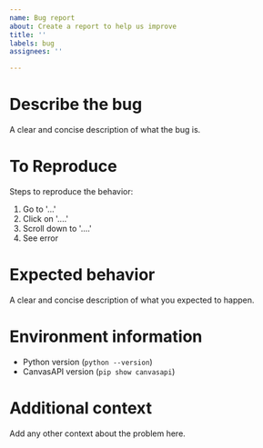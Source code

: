 ```yaml
---
name: Bug report
about: Create a report to help us improve
title: ''
labels: bug
assignees: ''

---
```


# Describe the bug

A clear and concise description of what the bug is.

# To Reproduce

Steps to reproduce the behavior:

1. Go to '...'
2. Click on '....'
3. Scroll down to '....'
4. See error

# Expected behavior

A clear and concise description of what you expected to happen.

# Environment information

<!--(please complete the following information)-->

- Python version (`python --version`)
- CanvasAPI version (`pip show canvasapi`)

# Additional context

Add any other context about the problem here.
